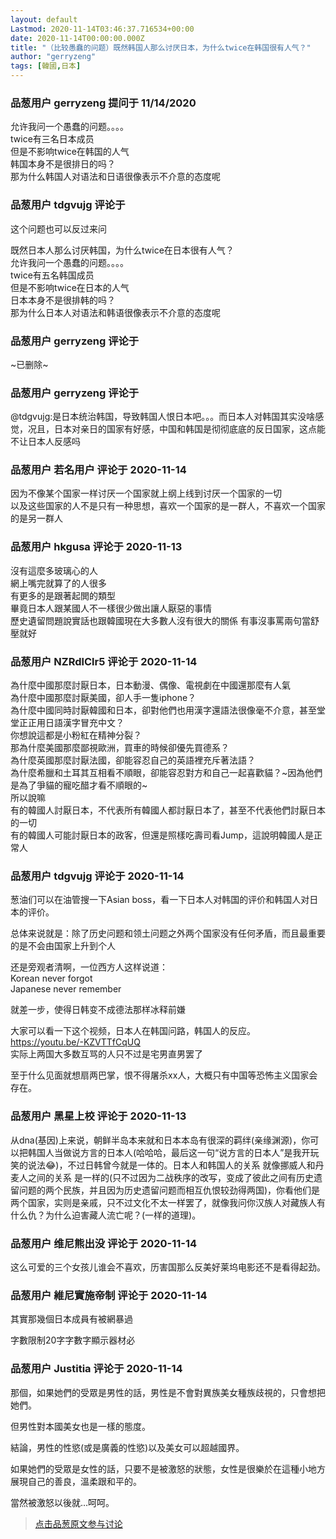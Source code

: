 ```yaml
---
layout: default
Lastmod: 2020-11-14T03:46:37.716534+00:00
date: 2020-11-14T00:00:00.000Z
title: "（比较愚蠢的问题）既然韩国人那么讨厌日本，为什么twice在韩国很有人气？"
author: "gerryzeng"
tags: [韓國,日本]
---
```



### 品葱用户 **gerryzeng** 提问于 11/14/2020
    
允许我问一个愚蠢的问题。。。。  
twice有三名日本成员  
但是不影响twice在韩国的人气  
韩国本身不是很排日的吗？  
那为什么韩国人对语法和日语很像表示不介意的态度呢
    
                

### 品葱用户 **tdgvujg** 评论于 
        
这个问题也可以反过来问  
  
既然日本人那么讨厌韩国，为什么twice在日本很有人气？  
允许我问一个愚蠢的问题。。。。  
twice有五名韩国成员  
但是不影响twice在日本的人气  
日本本身不是很排韩的吗？  
那为什么日本人对语法和韩语很像表示不介意的态度呢
        
                

### 品葱用户 **gerryzeng** 评论于 
        
~已删除~
        
                

### 品葱用户 **gerryzeng** 评论于 
        
@tdgvujg:是日本统治韩国，导致韩国人恨日本吧。。。而日本人对韩国其实没啥感觉，况且，日本对亲日的国家有好感，中国和韩国是彻彻底底的反日国家，这点能不让日本人反感吗
        
                

### 品葱用户 **若名用户** 评论于 2020-11-14
        
因为不像某个国家一样讨厌一个国家就上纲上线到讨厌一个国家的一切  
以及这些国家的人不是只有一种思想，喜欢一个国家的是一群人，不喜欢一个国家的是另一群人
        
                

### 品葱用户 **hkgusa** 评论于 2020-11-13
        
沒有這麼多玻璃心的人  
網上嘴完就算了的人很多  
有更多的是跟著起閧的類型  
畢竟日本人跟某國人不一樣很少做出讓人厭惡的事情  
歷史遺留問題說實話也跟韓國現在大多數人沒有很大的關係 有事沒事罵兩句當舒壓就好
        
                

### 品葱用户 **NZRdlClr5** 评论于 2020-11-14
        
為什麼中國那麼討厭日本，日本動漫、偶像、電視劇在中國還那麼有人氣  
為什麼中國那麼討厭美國，卻人手一隻iphone？  
為什麼中國同時討厭韓國和日本，卻對他們也用漢字還語法很像毫不介意，甚至堂堂正正用日語漢字冒充中文？  
你想說這都是小粉紅在精神分裂？  
那為什麼美國那麼鄙視歐洲，買車的時候卻優先買德系？  
為什麼英國那麼討厭法國，卻能容忍自己的英語裡充斥著法語？  
為什麼希臘和土耳其互相看不順眼，卻能容忍對方和自己一起喜歡貓？~因為他們是為了爭貓的寵吃醋才看不順眼的~  
所以說嘛  
有的韓國人討厭日本，不代表所有韓國人都討厭日本了，甚至不代表他們討厭日本的一切  
有的韓國人可能討厭日本的政客，但還是照樣吃壽司看Jump，這說明韓國人是正常人
        
                

### 品葱用户 **tdgvujg** 评论于 2020-11-14
        
葱油们可以在油管搜一下Asian boss，看一下日本人对韩国的评价和韩国人对日本的评价。  
  
总体来说就是：除了历史问题和领土问题之外两个国家没有任何矛盾，而且最重要的是不会由国家上升到个人  
  
还是旁观者清啊，一位西方人这样说道：  
Korean never forgot  
Japanese never remember  
  
就差一步，使得日韩变不成德法那样冰释前嫌  
  
大家可以看一下这个视频，日本人在韩国问路，韩国人的反应。  
https://youtu.be/-KZVTTfCqUQ  
实际上两国大多数互骂的人只不过是宅男直男罢了  
  
至于什么见面就想扇两巴掌，恨不得屠杀xx人，大概只有中国等恐怖主义国家会存在。
        
                

### 品葱用户 **黑星上校** 评论于 2020-11-13
        
从dna(基因)上来说，朝鲜半岛本来就和日本本岛有很深的羁绊(亲缘渊源)，你可以把韩国人当做说方言的日本人(哈哈哈，最后这一句“说方言的日本人”是我开玩笑的说法😂)，不过日韩曾今就是一体的。日本人和韩国人的关系 就像挪威人和丹麦人之间的关系 是一样的(只不过因为二战秩序的改写，变成了彼此之间有历史遗留问题的两个民族，并且因为历史遗留问题而相互仇恨较劲得两国)，你看他们是两个国家，实则是亲戚，只不过文化不太一样罢了，就像我问你汉族人对藏族人有什么仇？为什么迫害藏人流亡呢？(一样的道理)。
        
                

### 品葱用户 **维尼熊出没** 评论于 2020-11-14
        
这么可爱的三个女孩儿谁会不喜欢，历害国那么反美好莱坞电影还不是看得起劲。
        
                

### 品葱用户 **維尼實施帝制** 评论于 2020-11-14
        
其實那幾個日本成員有被網暴過  
  
字數限制20字字數字顯示器材必
        
                

### 品葱用户 **Justitia** 评论于 2020-11-14
        
那個，如果她們的受眾是男性的話，男性是不會對異族美女種族歧視的，只會想把她們。  
  
但男性對本國美女也是一樣的態度。  
  
結論，男性的性慾(或是廣義的性慾)以及美女可以超越國界。  
  
如果她們的受眾是女性的話，只要不是被激怒的狀態，女性是很樂於在這種小地方展現自己的善良，溫柔跟和平的。  
  
當然被激怒以後就…呵呵。
        
                





> [点击品葱原文参与讨论](https://pincong.rocks/question/33481)

